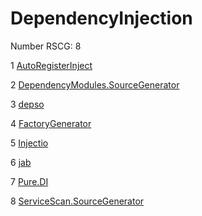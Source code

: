 <h1>DependencyInjection</h1>

Number RSCG: 8

   1 [AutoRegisterInject](/docs/AutoRegisterInject)

   2 [DependencyModules.SourceGenerator](/docs/DependencyModules.SourceGenerator)

   3 [depso](/docs/depso)

   4 [FactoryGenerator](/docs/FactoryGenerator)

   5 [Injectio](/docs/Injectio)

   6 [jab](/docs/jab)

   7 [Pure.DI](/docs/Pure.DI)

   8 [ServiceScan.SourceGenerator](/docs/ServiceScan.SourceGenerator)
    